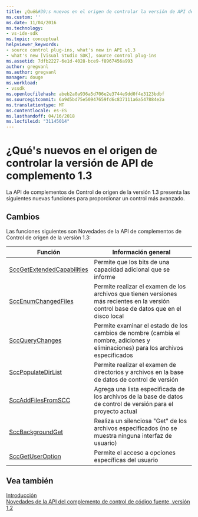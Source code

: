 ```yaml
---
title: ¿Qué&#39;s nuevos en el origen de controlar la versión de API de complemento 1.3 | Documentos de Microsoft
ms.custom: ''
ms.date: 11/04/2016
ms.technology:
- vs-ide-sdk
ms.topic: conceptual
helpviewer_keywords:
- source control plug-ins, what's new in API v1.3
- what's new [Visual Studio SDK], source control plug-ins
ms.assetid: 7dfb2227-6e1d-4028-bce9-f8967456a993
author: gregvanl
ms.author: gregvanl
manager: douge
ms.workload:
- vssdk
ms.openlocfilehash: abeb2a0a936a5d706e2e3744e9dd0f4e3123bdbf
ms.sourcegitcommit: 6a9d5bd75e50947659fd6c837111a6a547884e2a
ms.translationtype: MT
ms.contentlocale: es-ES
ms.lasthandoff: 04/16/2018
ms.locfileid: "31145014"
---
```

# <a name="what39s-new-in-the-source-control-plug-in-api-version-13"></a>¿Qué&#39;s nuevos en el origen de controlar la versión de API de complemento 1.3
La API de complementos de Control de origen de la versión 1.3 presenta las siguientes nuevas funciones para proporcionar un control más avanzado.  
  
## <a name="changes"></a>Cambios  
 Las funciones siguientes son Novedades de la API de complementos de Control de origen de la versión 1.3:  
  
|Función|Información general|  
|--------------|--------------|  
|[SccGetExtendedCapabilities](../../extensibility/sccgetextendedcapabilities-function.md)|Permite que los bits de una capacidad adicional que se informe|  
|[SccEnumChangedFiles](../../extensibility/sccenumchangedfiles-function.md)|Permite realizar el examen de los archivos que tienen versiones más recientes en la versión control base de datos que en el disco local|  
|[SccQueryChanges](../../extensibility/sccquerychanges-function.md)|Permite examinar el estado de los cambios de nombre (cambia el nombre, adiciones y eliminaciones) para los archivos especificados|  
|[SccPopulateDirList](../../extensibility/sccpopulatedirlist-function.md)|Permite realizar el examen de directorios y archivos en la base de datos de control de versión|  
|[SccAddFilesFromSCC](../../extensibility/sccaddfilesfromscc-function.md)|Agrega una lista especificada de los archivos de la base de datos de control de versión para el proyecto actual|  
|[SccBackgroundGet](../../extensibility/sccbackgroundget-function.md)|Realiza un silenciosa "Get" de los archivos especificados (no se muestra ninguna interfaz de usuario)|  
|[SccGetUserOption](../../extensibility/sccgetuseroption-function.md)|Permite el acceso a opciones específicas del usuario|  
  
## <a name="see-also"></a>Vea también  
 [Introducción](../../extensibility/internals/getting-started-with-source-control-plug-ins.md)   
 [Novedades de la API del complemento de control de código fuente, versión 1.2](../../extensibility/internals/what-s-new-in-the-source-control-plug-in-api-version-1-2.md)